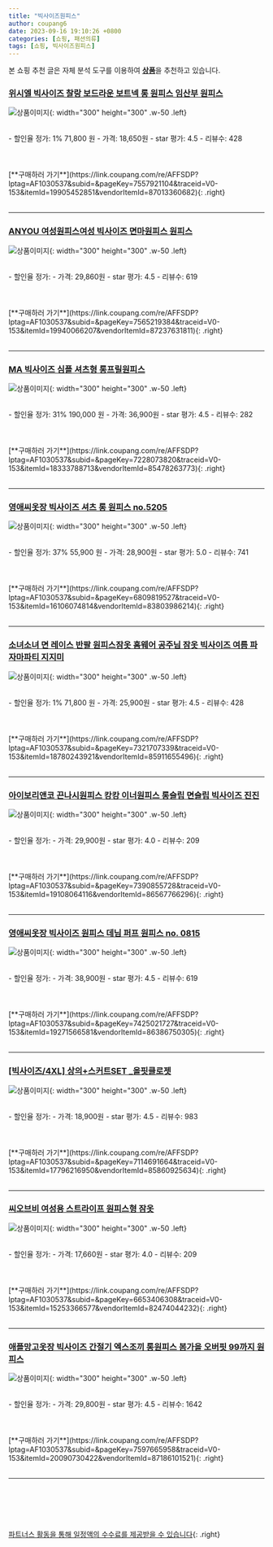 ```yaml
---
title: "빅사이즈원피스"
author: coupang6
date: 2023-09-16 19:10:26 +0800
categories: [쇼핑, 패션의류]
tags: [쇼핑, 빅사이즈원피스]
---
```


본 쇼핑 추천 글은 자체 분석 도구를 이용하여 [**상품**](https://link.coupang.com/a/bao1ui)을 추천하고 있습니다.

### [위시엘 빅사이즈 찰랑 보드라운 보트넥 롱 원피스 임산부 원피스](https://link.coupang.com/re/AFFSDP?lptag=AF1030537&subid=&pageKey=7557921104&traceid=V0-153&itemId=19905452851&vendorItemId=87013360682)

![상품이미지](https://thumbnail6.coupangcdn.com/thumbnails/remote/230x230ex/image/vendor_inventory/b0a8/c84feb5e0dcde28bf942304e169cb20048dc835d25ca63e7dabf1a8adecd.jpg){: width="300" height="300" .w-50 .left}


<br>
- 할인율 정가: 1%  71,800   원
- 가격: 18,650원
- star 평가: 4.5
- 리뷰수: 428
<br>
<br>
<br>
<br>
[**구매하러 가기**](https://link.coupang.com/re/AFFSDP?lptag=AF1030537&subid=&pageKey=7557921104&traceid=V0-153&itemId=19905452851&vendorItemId=87013360682){: .right}
<br>
<br>

---

### [ANYOU 여성원피스여성 빅사이즈 면마원피스 원피스](https://link.coupang.com/re/AFFSDP?lptag=AF1030537&subid=&pageKey=7565219384&traceid=V0-153&itemId=19940066207&vendorItemId=87237631811)

![상품이미지](https://thumbnail10.coupangcdn.com/thumbnails/remote/230x230ex/image/vendor_inventory/bd1a/34e9449b3cc88dca8a8b2c86d619bbc4ea8dd65f6f39f421cf7065b4a041.jpg){: width="300" height="300" .w-50 .left}


<br>
- 할인율 정가: 
- 가격: 29,860원
- star 평가: 4.5
- 리뷰수: 619
<br>
<br>
<br>
<br>
[**구매하러 가기**](https://link.coupang.com/re/AFFSDP?lptag=AF1030537&subid=&pageKey=7565219384&traceid=V0-153&itemId=19940066207&vendorItemId=87237631811){: .right}
<br>
<br>

---

### [MA 빅사이즈 심플 셔츠형 롱프릴원피스](https://link.coupang.com/re/AFFSDP?lptag=AF1030537&subid=&pageKey=7228073820&traceid=V0-153&itemId=18333788713&vendorItemId=85478263773)

![상품이미지](https://thumbnail9.coupangcdn.com/thumbnails/remote/230x230ex/image/rs_quotation_api/i8xl3kdx/c8bcd264d76747b18a5743898d7a3ebd.JPG){: width="300" height="300" .w-50 .left}


<br>
- 할인율 정가: 31%  190,000   원
- 가격: 36,900원
- star 평가: 4.5
- 리뷰수: 282
<br>
<br>
<br>
<br>
[**구매하러 가기**](https://link.coupang.com/re/AFFSDP?lptag=AF1030537&subid=&pageKey=7228073820&traceid=V0-153&itemId=18333788713&vendorItemId=85478263773){: .right}
<br>
<br>

---

### [영애씨옷장 빅사이즈 셔츠 롱 원피스 no.5205](https://link.coupang.com/re/AFFSDP?lptag=AF1030537&subid=&pageKey=6809819527&traceid=V0-153&itemId=16106074814&vendorItemId=83803986214)

![상품이미지](https://thumbnail10.coupangcdn.com/thumbnails/remote/230x230ex/image/vendor_inventory/0897/f06a7c3a9a4a78c9368d080cf71962233f5161202b4f3211196bd98717ee.jpg){: width="300" height="300" .w-50 .left}


<br>
- 할인율 정가: 37%  55,900   원
- 가격: 28,900원
- star 평가: 5.0
- 리뷰수: 741
<br>
<br>
<br>
<br>
[**구매하러 가기**](https://link.coupang.com/re/AFFSDP?lptag=AF1030537&subid=&pageKey=6809819527&traceid=V0-153&itemId=16106074814&vendorItemId=83803986214){: .right}
<br>
<br>

---

### [소녀소녀 면 레이스 반팔 원피스잠옷 홈웨어 공주님 잠옷 빅사이즈 여름 파자마파티 지지미](https://link.coupang.com/re/AFFSDP?lptag=AF1030537&subid=&pageKey=7321707339&traceid=V0-153&itemId=18780243921&vendorItemId=85911655496)

![상품이미지](https://thumbnail6.coupangcdn.com/thumbnails/remote/230x230ex/image/vendor_inventory/9dae/c5eecd79cd8b815b7f6c94ed903e83197f617475a42ec258cafedbfef763.jpg){: width="300" height="300" .w-50 .left}


<br>
- 할인율 정가: 1%  71,800   원
- 가격: 25,900원
- star 평가: 4.5
- 리뷰수: 428
<br>
<br>
<br>
<br>
[**구매하러 가기**](https://link.coupang.com/re/AFFSDP?lptag=AF1030537&subid=&pageKey=7321707339&traceid=V0-153&itemId=18780243921&vendorItemId=85911655496){: .right}
<br>
<br>

---

### [아이보리앤코 끈나시원피스 캉캉 이너원피스 롱슬립 면슬립 빅사이즈 진진](https://link.coupang.com/re/AFFSDP?lptag=AF1030537&subid=&pageKey=7390855728&traceid=V0-153&itemId=19108064116&vendorItemId=86567766296)

![상품이미지](https://thumbnail10.coupangcdn.com/thumbnails/remote/230x230ex/image/vendor_inventory/6ccf/7d50cda84b76d71c7cbd0ef1d85c38cc96dbc6d2f5ef8d5fcbde3a6989e1.jpg){: width="300" height="300" .w-50 .left}


<br>
- 할인율 정가: 
- 가격: 29,900원
- star 평가: 4.0
- 리뷰수: 209
<br>
<br>
<br>
<br>
[**구매하러 가기**](https://link.coupang.com/re/AFFSDP?lptag=AF1030537&subid=&pageKey=7390855728&traceid=V0-153&itemId=19108064116&vendorItemId=86567766296){: .right}
<br>
<br>

---

### [영애씨옷장 빅사이즈 원피스 데님 퍼프 원피스 no. 0815](https://link.coupang.com/re/AFFSDP?lptag=AF1030537&subid=&pageKey=7425021727&traceid=V0-153&itemId=19271566581&vendorItemId=86386750305)

![상품이미지](https://thumbnail6.coupangcdn.com/thumbnails/remote/230x230ex/image/vendor_inventory/d875/17e5f34ef1d8181a787567b4d49a0abf659b42e8f8c224af68657dba28c5.jpg){: width="300" height="300" .w-50 .left}


<br>
- 할인율 정가: 
- 가격: 38,900원
- star 평가: 4.5
- 리뷰수: 619
<br>
<br>
<br>
<br>
[**구매하러 가기**](https://link.coupang.com/re/AFFSDP?lptag=AF1030537&subid=&pageKey=7425021727&traceid=V0-153&itemId=19271566581&vendorItemId=86386750305){: .right}
<br>
<br>

---

### [[빅사이즈/4XL] 상의+스커트SET _올핏클로젯](https://link.coupang.com/re/AFFSDP?lptag=AF1030537&subid=&pageKey=7114691664&traceid=V0-153&itemId=17796216950&vendorItemId=85860925634)

![상품이미지](https://thumbnail10.coupangcdn.com/thumbnails/remote/230x230ex/image/vendor_inventory/ee81/6bfcee6d7bd76b842e27b02c8b57f3d3d7b91a7c2bddffeb6c31ec6ba885.jpg){: width="300" height="300" .w-50 .left}


<br>
- 할인율 정가: 
- 가격: 18,900원
- star 평가: 4.5
- 리뷰수: 983
<br>
<br>
<br>
<br>
[**구매하러 가기**](https://link.coupang.com/re/AFFSDP?lptag=AF1030537&subid=&pageKey=7114691664&traceid=V0-153&itemId=17796216950&vendorItemId=85860925634){: .right}
<br>
<br>

---

### [씨오브비 여성용 스트라이프 원피스형 잠옷](https://link.coupang.com/re/AFFSDP?lptag=AF1030537&subid=&pageKey=6653406308&traceid=V0-153&itemId=15253366577&vendorItemId=82474044232)

![상품이미지](https://thumbnail7.coupangcdn.com/thumbnails/remote/230x230ex/image/rs_quotation_api/ewhvpxna/8b6631060be74df8bd08d0b87d27ccba.jpg){: width="300" height="300" .w-50 .left}


<br>
- 할인율 정가: 
- 가격: 17,660원
- star 평가: 4.0
- 리뷰수: 209
<br>
<br>
<br>
<br>
[**구매하러 가기**](https://link.coupang.com/re/AFFSDP?lptag=AF1030537&subid=&pageKey=6653406308&traceid=V0-153&itemId=15253366577&vendorItemId=82474044232){: .right}
<br>
<br>

---

### [애플망고옷장 빅사이즈 간절기 엑스조끼 롱원피스 봄가을 오버핏 99까지 원피스](https://link.coupang.com/re/AFFSDP?lptag=AF1030537&subid=&pageKey=7597665958&traceid=V0-153&itemId=20090730422&vendorItemId=87186101521)

![상품이미지](https://thumbnail9.coupangcdn.com/thumbnails/remote/230x230ex/image/vendor_inventory/5c7e/909d60b5bcf8b20a09457d21220b9c743689d340378772ddbb98aff5b40f.jpg){: width="300" height="300" .w-50 .left}


<br>
- 할인율 정가: 
- 가격: 29,800원
- star 평가: 4.5
- 리뷰수: 1642
<br>
<br>
<br>
<br>
[**구매하러 가기**](https://link.coupang.com/re/AFFSDP?lptag=AF1030537&subid=&pageKey=7597665958&traceid=V0-153&itemId=20090730422&vendorItemId=87186101521){: .right}
<br>
<br>

---
<br><br><br><br><br> [파트너스 활동을 통해 일정액의 수수료를 제공받을 수 있습니다](https://link.coupang.com/a/bao1ui){: .right}